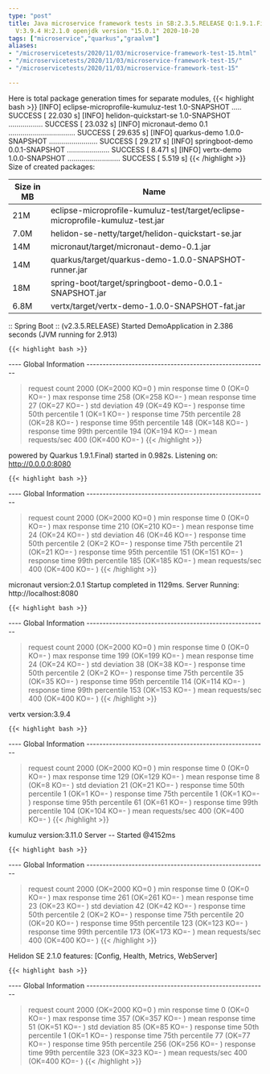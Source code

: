 ```yaml
---
type: "post"
title: Java microservice framework tests in SB:2.3.5.RELEASE Q:1.9.1.Final M:2.1.2
  V:3.9.4 H:2.1.0 openjdk version "15.0.1" 2020-10-20
tags: ["microservice","quarkus","graalvm"]
aliases:
- "/microservicetests/2020/11/03/microservice-framework-test-15.html"
- "/microservicetests/2020/11/03/microservice-framework-test-15/"
- "/microservicetests/2020/11/03/microservice-framework-test-15"

---
```

 
Here is total package generation times for separate modules,
{{< highlight bash >}}
[INFO] eclipse-microprofile-kumuluz-test 1.0-SNAPSHOT ..... SUCCESS [ 22.030 s]
[INFO] helidon-quickstart-se 1.0-SNAPSHOT ................. SUCCESS [ 23.032 s]
[INFO] micronaut-demo 0.1 ................................. SUCCESS [ 29.635 s]
[INFO] quarkus-demo 1.0.0-SNAPSHOT ........................ SUCCESS [ 29.217 s]
[INFO] springboot-demo 0.0.1-SNAPSHOT ..................... SUCCESS [  8.471 s]
[INFO] vertx-demo 1.0.0-SNAPSHOT .......................... SUCCESS [  5.519 s]
{{< /highlight >}}
Size of created packages:

| Size in MB |  Name |
|------------|-------|
| 21M | eclipse-microprofile-kumuluz-test/target/eclipse-microprofile-kumuluz-test.jar |
| 7.0M | helidon-se-netty/target/helidon-quickstart-se.jar |
| 14M | micronaut/target/micronaut-demo-0.1.jar |
| 14M | quarkus/target/quarkus-demo-1.0.0-SNAPSHOT-runner.jar |
| 18M | spring-boot/target/springboot-demo-0.0.1-SNAPSHOT.jar |
| 6.8M | vertx/target/vertx-demo-1.0.0-SNAPSHOT-fat.jar |


:: Spring Boot :: (v2.3.5.RELEASE) Started DemoApplication in 2.386 seconds (JVM running for 2.913)

    {{< highlight bash >}}
---- Global Information --------------------------------------------------------
> request count                                       2000 (OK=2000   KO=0     )
> min response time                                      0 (OK=0      KO=-     )
> max response time                                    258 (OK=258    KO=-     )
> mean response time                                    27 (OK=27     KO=-     )
> std deviation                                         49 (OK=49     KO=-     )
> response time 50th percentile                          1 (OK=1      KO=-     )
> response time 75th percentile                         28 (OK=28     KO=-     )
> response time 95th percentile                        148 (OK=148    KO=-     )
> response time 99th percentile                        194 (OK=194    KO=-     )
> mean requests/sec                                    400 (OK=400    KO=-     )
{{< /highlight >}}

powered by Quarkus 1.9.1.Final) started in 0.982s. Listening on: http://0.0.0.0:8080

    {{< highlight bash >}}
---- Global Information --------------------------------------------------------
> request count                                       2000 (OK=2000   KO=0     )
> min response time                                      0 (OK=0      KO=-     )
> max response time                                    210 (OK=210    KO=-     )
> mean response time                                    24 (OK=24     KO=-     )
> std deviation                                         46 (OK=46     KO=-     )
> response time 50th percentile                          2 (OK=2      KO=-     )
> response time 75th percentile                         21 (OK=21     KO=-     )
> response time 95th percentile                        151 (OK=151    KO=-     )
> response time 99th percentile                        185 (OK=185    KO=-     )
> mean requests/sec                                    400 (OK=400    KO=-     )
{{< /highlight >}}

micronaut version:2.0.1 Startup completed in 1129ms. Server Running: http://localhost:8080

    {{< highlight bash >}}
---- Global Information --------------------------------------------------------
> request count                                       2000 (OK=2000   KO=0     )
> min response time                                      0 (OK=0      KO=-     )
> max response time                                    199 (OK=199    KO=-     )
> mean response time                                    24 (OK=24     KO=-     )
> std deviation                                         38 (OK=38     KO=-     )
> response time 50th percentile                          2 (OK=2      KO=-     )
> response time 75th percentile                         35 (OK=35     KO=-     )
> response time 95th percentile                        114 (OK=114    KO=-     )
> response time 99th percentile                        153 (OK=153    KO=-     )
> mean requests/sec                                    400 (OK=400    KO=-     )
{{< /highlight >}}

vertx version:3.9.4

    {{< highlight bash >}}
---- Global Information --------------------------------------------------------
> request count                                       2000 (OK=2000   KO=0     )
> min response time                                      0 (OK=0      KO=-     )
> max response time                                    129 (OK=129    KO=-     )
> mean response time                                     8 (OK=8      KO=-     )
> std deviation                                         21 (OK=21     KO=-     )
> response time 50th percentile                          1 (OK=1      KO=-     )
> response time 75th percentile                          1 (OK=1      KO=-     )
> response time 95th percentile                         61 (OK=61     KO=-     )
> response time 99th percentile                        104 (OK=104    KO=-     )
> mean requests/sec                                    400 (OK=400    KO=-     )
{{< /highlight >}}

kumuluz version:3.11.0 Server -- Started @4152ms

    {{< highlight bash >}}
---- Global Information --------------------------------------------------------
> request count                                       2000 (OK=2000   KO=0     )
> min response time                                      0 (OK=0      KO=-     )
> max response time                                    261 (OK=261    KO=-     )
> mean response time                                    23 (OK=23     KO=-     )
> std deviation                                         42 (OK=42     KO=-     )
> response time 50th percentile                          2 (OK=2      KO=-     )
> response time 75th percentile                         20 (OK=20     KO=-     )
> response time 95th percentile                        123 (OK=123    KO=-     )
> response time 99th percentile                        173 (OK=173    KO=-     )
> mean requests/sec                                    400 (OK=400    KO=-     )
{{< /highlight >}}

Helidon SE 2.1.0 features: [Config, Health, Metrics, WebServer]

    {{< highlight bash >}}
---- Global Information --------------------------------------------------------
> request count                                       2000 (OK=2000   KO=0     )
> min response time                                      0 (OK=0      KO=-     )
> max response time                                    357 (OK=357    KO=-     )
> mean response time                                    51 (OK=51     KO=-     )
> std deviation                                         85 (OK=85     KO=-     )
> response time 50th percentile                          1 (OK=1      KO=-     )
> response time 75th percentile                         77 (OK=77     KO=-     )
> response time 95th percentile                        256 (OK=256    KO=-     )
> response time 99th percentile                        323 (OK=323    KO=-     )
> mean requests/sec                                    400 (OK=400    KO=-     )
{{< /highlight >}}